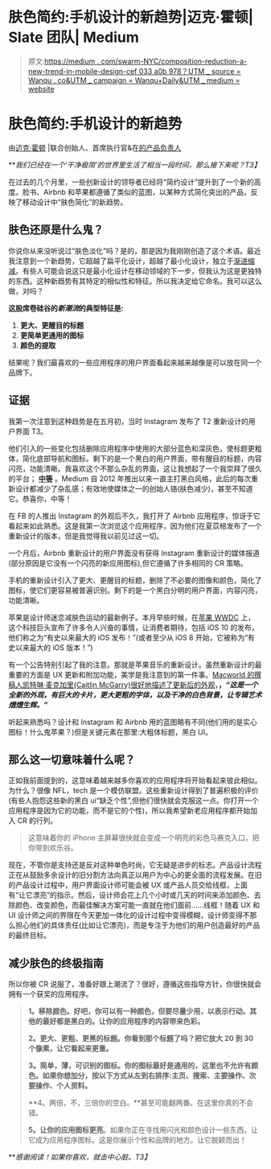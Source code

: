 # 肤色简约:手机设计的新趋势|迈克·霍顿| Slate 团队| Medium

> 原文:[https://medium . com/swarm-NYC/composition-reduction-a-new-trend-in-mobile-design-cef 033 a0b 978？UTM _ source = Wanqu . co&UTM _ campaign = Wanqu+Daily&UTM _ medium = website](https://medium.com/swarm-nyc/complexion-reduction-a-new-trend-in-mobile-design-cef033a0b978?utm_source=wanqu.co&utm_campaign=Wanqu+Daily&utm_medium=website)



# 肤色简约:手机设计的新趋势

由[迈克·霍顿](http://www.themikehorton.com) |联合创始人、首席执行官&在[的产品负责人](http://www.slateteams.com)

***我们已经在一个‘干净极简’的世界里生活了相当一段时间，那么接下来呢？*T3】**

在过去的几个月里，一些创新设计的领导者已经将“简约设计”提升到了一个新的高度。脸书、Airbnb 和苹果都遵循了类似的蓝图，以某种方式简化突出的产品，反映了移动设计中“肤色简化”的新趋势。

## 肤色还原是什么鬼？

你说你从来没听说过“肤色淡化”吗？是的，那是因为我刚刚创造了这个术语。最近我注意到一个新趋势，它超越了扁平化设计，超越了最小化设计，独立于[渐进缩减](http://www.uxbooth.com/articles/progressive-content/)。有些人可能会说这只是最小化设计在移动领域的下一步，但我认为这是更独特的东西。这种新趋势有其特定的相似性和特征。所以我决定给它命名。我可以这么做，对吗？

**这股席卷硅谷的*新潮流*的典型特征是:**

1.  **更大、更醒目的标题**
2.  **更简单更通用的图标**
3.  **颜色的提取**

结果呢？我们最喜欢的一些应用程序的用户界面看起来越来越像是可以放在同一个品牌下。

## 证据

我第一次注意到这种趋势是在五月初，当时 Instagram 发布了 T2 重新设计的用户界面 T3。



他们引入的一些变化包括删除应用程序中使用的大部分蓝色和深灰色，使标题更粗体，简化底部导航和图标。剩下的是一个黑白的用户界面，带有醒目的标题，内容闪亮，功能清晰。我喜欢这个不那么杂乱的界面，这让我想起了一个我崇拜了很久的平台； [**中等**](http://www.medium.com) 。Medium 自 2012 年推出以来一直主打黑白风格，此后的每次重新设计都减少了杂乱感；有效地使媒体之一的创始人铬(肤色减少)，甚至不知道它。恭喜你，中等！

在 FB 的人推出 Instagram 的外观后不久，我打开了 Airbnb 应用程序，惊讶于它看起来如此熟悉。这是我第一次浏览这个应用程序，因为他们在夏苡棓发布了一个重新设计的版本，但是我觉得我以前见过这一切。



一个月后，Airbnb 重新设计的用户界面没有获得 Instagram 重新设计的媒体报道(部分原因是它没有一个闪亮的新应用图标),但它遵循了许多相同的 CR 策略。

手机的重新设计引入了更大、更醒目的标题，删除了不必要的图像和颜色，简化了图标，使它们更容易被普遍识别。剩下的是一个黑白分明的用户界面，内容闪亮，功能清晰。

苹果是设计师迷恋减肤色运动的最新例子。本月早些时候，在[苹果 WWDC](http://www.wired.com/2016/06/heres-everything-apple-announced-wwdc-2016/) 上，这个科技巨头宣布了许多令人兴奋的事情，让消费者期待，包括 iOS 10 的发布，他们称之为“有史以来最大的 iOS 发布！”(或者至少从 iOS 8 开始，它被称为“有史以来最大的 iOS 版本！”)



有一个公告特别引起了我的注意。那就是苹果音乐的重新设计。虽然重新设计的最重要的方面是 UX 更新和附加功能，美学是我注意到的第一件事。[Macworld 的撰稿人凯特琳·麦克加里(Caitlin McGarry)很好地描述了更新后的外观](http://www.macworld.com/article/3082637/ios/every-change-coming-to-apple-music-in-ios-10.html)，**，*“这是一个全新的外观，有巨大的卡片，更大更粗的字体，以及干净的白色背景，让专辑艺术熠熠生辉。”***

听起来熟悉吗？设计和 Instagram 和 Airbnb 用的蓝图略有不同(他们用的是实心图标！什么鬼苹果？)但是关键元素在那里:大粗体标题，黑白 UI。

## 那么这一切意味着什么呢？

正如我前面提到的，这意味着越来越多你喜欢的应用程序将开始看起来彼此相似。为什么？很像 NFL，tech 是一个模仿联盟。这些重新设计得到了普遍积极的评价(有些人抱怨这些新的黑白 ui“缺乏个性”,但他们很快就会克服这一点。你打开一个应用程序是因为它的功能，而不是它的个性)，所以我希望新老应用程序都开始加入 CR 的行列。

> 这意味着你的 iPhone 主屏幕很快就会变成一个明亮的彩色马赛克入口，把你带到欢乐谷。



现在，不管你是支持还是反对这种单色时尚，它无疑是进步的标志。产品设计流程正在从鼓励多余设计的旧分割方法向真正以用户为中心的更全面的流程发展。在旧的产品设计过程中，用户界面设计师可能会被 UX 或产品人员交给线框，上面有“让它漂亮”的指示。然后，设计师会花上几个小时或几天的时间来添加颜色、去除颜色、改变颜色，而最佳解决方案可能一直就在他们面前……线框！随着 UX 和 UI 设计师之间的界限在今天更加一体化的设计过程中变得模糊，设计师变得不那么担心他们的具体责任(比如让它漂亮)，而是专注于为他们的用户创造最好的产品的最终目标。

## 减少肤色的终极指南

所以你被 CR 说服了，准备好跟上潮流了？很好，遵循这些指导方针，你很快就会拥有一个获奖的应用程序。

> **1。移除颜色。好吧，你可以有一种颜色，但要尽量少用，以表示行动。其他的最好都是黑白的。让你的应用程序的内容带来色彩。**
> 
> **2。更大、更粗、更黑的标题。你看到那个标题了吗？把它放大 20 到 30 个像素，让它看起来更重。**
> 
> **3。简单，薄，可识别的图标。你的图标最好是通用的，这里也不允许有颜色。如果你想加分，按以下方式从左到右排序:主页、搜索、主要操作、次要操作、个人资料。**
> 
> **4。两倍，不，三倍你的空白。**甚至可能翻两番。在这里你真的不会错。
> 
> **5。让你的应用图标更亮**。如果你正在寻找用闪光和颜色设计一些东西，让它成为应用程序图标。这是你展示个性和品牌的地方。让它脱颖而出！

***感谢阅读！如果你喜欢，就击中心脏。*T3】**









